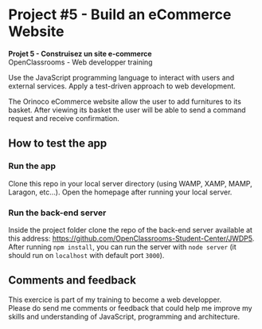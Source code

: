 # Project #5 - Build an eCommerce Website

**Projet 5 - Construisez un site e-commerce** <br>
OpenClassrooms - Web developper training

Use the JavaScript programming language to interact with users and external services.
Apply a test-driven approach to web development.

The Orinoco eCommerce website allow the user to add furnitures to its basket.
After viewing its basket the user will be able to send a command request and receive confirmation.

## How to test the app

### Run the app
Clone this repo in your local server directory (using WAMP, XAMP, MAMP, Laragon, etc…).
Open the homepage after running your local server.

### Run the back-end server
Inside the project folder clone the repo of the back-end server available at this address: https://github.com/OpenClassrooms-Student-Center/JWDP5.
After running `npm install`, you can run the server with `node server` (it should run on `localhost` with default port `3000`).

## Comments and feedback

This exercice is part of my training to become a web developper.<br>
Please do send me comments or feedback that could help me improve my skills and understanding of JavaScript, programming and architecture.
